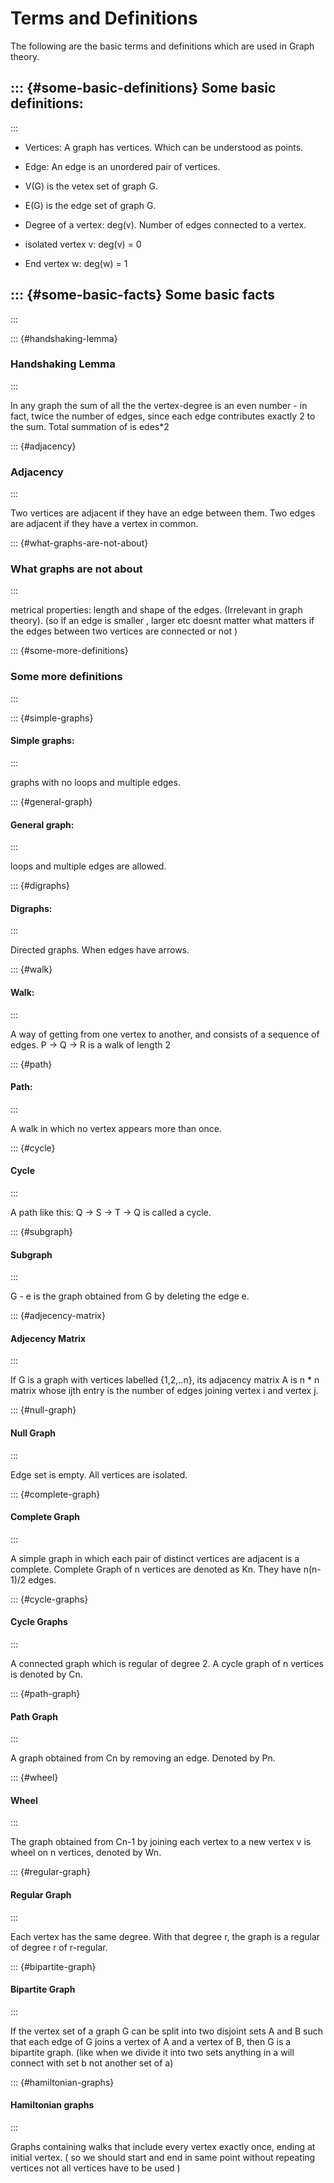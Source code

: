 Terms and Definitions
=====================

The following are the basic terms and definitions which are used in
Graph theory.

::: {#some-basic-definitions}
Some basic definitions:
-----------------------
:::

-   Vertices: A graph has vertices. Which can be understood as points.

-   Edge: An edge is an unordered pair of vertices.

-   V(G) is the vetex set of graph G.

-   E(G) is the edge set of graph G.

-   Degree of a vertex: deg(v). Number of edges connected to a vertex.

-   isolated vertex v: deg(v) = 0

-   End vertex w: deg(w) = 1

::: {#some-basic-facts}
Some basic facts
----------------
:::

::: {#handshaking-lemma}
### Handshaking Lemma
:::

In any graph the sum of all the the vertex-degree is an even number - in
fact, twice the number of edges, since each edge contributes exactly 2
to the sum. Total summation of is edes\*2

::: {#adjacency}
### Adjacency
:::

Two vertices are adjacent if they have an edge between them. Two edges
are adjacent if they have a vertex in common.

::: {#what-graphs-are-not-about}
### What graphs are not about
:::

metrical properties: length and shape of the edges. (Irrelevant in graph
theory). (so if an edge is smaller , larger etc doesnt matter what
matters if the edges between two vertices are connected or not )

::: {#some-more-definitions}
### Some more definitions
:::

::: {#simple-graphs}
#### Simple graphs:
:::

graphs with no loops and multiple edges.

::: {#general-graph}
#### General graph:
:::

loops and multiple edges are allowed.

::: {#digraphs}
#### Digraphs:
:::

Directed graphs. When edges have arrows.

::: {#walk}
#### Walk:
:::

A way of getting from one vertex to another, and consists of a sequence
of edges. P -\> Q -\> R is a walk of length 2

::: {#path}
#### Path:
:::

A walk in which no vertex appears more than once.

::: {#cycle}
#### Cycle
:::

A path like this: Q -\> S -\> T -\> Q is called a cycle.

::: {#subgraph}
#### Subgraph
:::

G - e is the graph obtained from G by deleting the edge e.

::: {#adjecency-matrix}
#### Adjecency Matrix
:::

If G is a graph with vertices labelled {1,2,..n}, its adjacency matrix A
is n \* n matrix whose ijth entry is the number of edges joining vertex
i and vertex j.

::: {#null-graph}
#### Null Graph
:::

Edge set is empty. All vertices are isolated.

::: {#complete-graph}
#### Complete Graph
:::

A simple graph in which each pair of distinct vertices are adjacent is a
complete. Complete Graph of n vertices are denoted as Kn. They have
n(n-1)/2 edges.

::: {#cycle-graphs}
#### Cycle Graphs
:::

A connected graph which is regular of degree 2. A cycle graph of n
vertices is denoted by Cn.

::: {#path-graph}
#### Path Graph
:::

A graph obtained from Cn by removing an edge. Denoted by Pn.

::: {#wheel}
#### Wheel
:::

The graph obtained from Cn-1 by joining each vertex to a new vertex v is
wheel on n vertices, denoted by Wn.

::: {#regular-graph}
#### Regular Graph
:::

Each vertex has the same degree. With that degree r, the graph is a
regular of degree r of r-regular.

::: {#bipartite-graph}
#### Bipartite Graph
:::

If the vertex set of a graph G can be split into two disjoint sets A and
B such that each edge of G joins a vertex of A and a vertex of B, then G
is a bipartite graph. (like when we divide it into two sets anything in
a will connect with set b not another set of a)

::: {#hamiltonian-graphs}
#### Hamiltonian graphs
:::

Graphs containing walks that include every vertex exactly once, ending
at initial vertex. ( so we should start and end in same point without
repeating vertices not all vertices have to be used )
